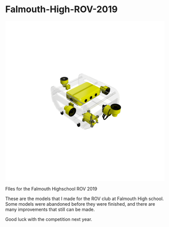 # Falmouth-High-ROV-2019

![ROV render](Renders/ROV%20full/ROV_full_2019-Jun-23_05-24-37AM-000_CustomizedView31036390308.png)


FIles for the Falmouth Highschool ROV 2019

These are the models that I made for the ROV club at Falmouth High school. Some models were abandoned before they were finished,
and there are many improvements that still can be made.

Good luck with the competition next year.
